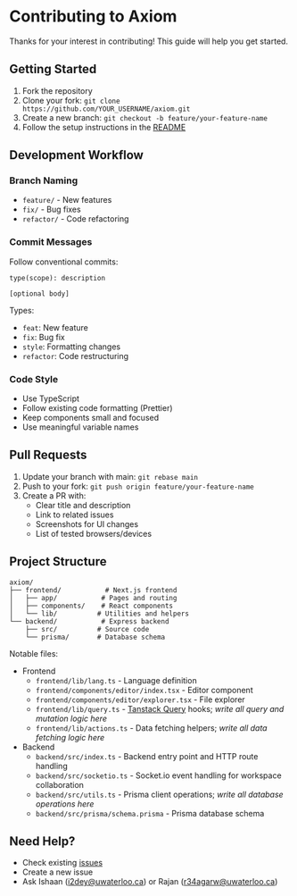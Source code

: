 # Contributing to Axiom

Thanks for your interest in contributing! This guide will help you get started.

## Getting Started

1. Fork the repository
2. Clone your fork: `git clone https://github.com/YOUR_USERNAME/axiom.git`
3. Create a new branch: `git checkout -b feature/your-feature-name`
4. Follow the setup instructions in the [README](README.md#running-locally)

## Development Workflow

### Branch Naming

- `feature/` - New features
- `fix/` - Bug fixes
- `refactor/` - Code refactoring

### Commit Messages

Follow conventional commits:

```
type(scope): description

[optional body]
```

Types:

- `feat`: New feature
- `fix`: Bug fix
- `style`: Formatting changes
- `refactor`: Code restructuring

### Code Style

- Use TypeScript
- Follow existing code formatting (Prettier)
- Keep components small and focused
- Use meaningful variable names

## Pull Requests

1. Update your branch with main: `git rebase main`
2. Push to your fork: `git push origin feature/your-feature-name`
3. Create a PR with:
   - Clear title and description
   - Link to related issues
   - Screenshots for UI changes
   - List of tested browsers/devices

## Project Structure

```
axiom/
├── frontend/           # Next.js frontend
│   ├── app/           # Pages and routing
│   ├── components/    # React components
│   └── lib/          # Utilities and helpers
└── backend/           # Express backend
    ├── src/          # Source code
    └── prisma/       # Database schema
```

Notable files:

- Frontend
  - `frontend/lib/lang.ts` - Language definition
  - `frontend/components/editor/index.tsx` - Editor component
  - `frontend/components/editor/explorer.tsx` - File explorer
  - `frontend/lib/query.ts` - [Tanstack Query](https://tanstack.com/query/latest) hooks; _write all query and mutation logic here_
  - `frontend/lib/actions.ts` - Data fetching helpers; _write all data fetching logic here_
- Backend
  - `backend/src/index.ts` - Backend entry point and HTTP route handling
  - `backend/src/socketio.ts` - Socket.io event handling for workspace collaboration
  - `backend/src/utils.ts` - Prisma client operations; _write all database operations here_
  - `backend/src/prisma/schema.prisma` - Prisma database schema

## Need Help?

- Check existing [issues](https://github.com/your-repo/axiom/issues)
- Create a new issue
- Ask Ishaan (i2dey@uwaterloo.ca) or Rajan (r34agarw@uwaterloo.ca)
